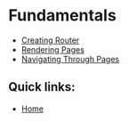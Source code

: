 # Fundamentals
- [Creating Router](./Creating_Router.md)
- [Rendering Pages](./Rendering_Pages.md)
- [Navigating Through Pages](./Navigating_Pages.md)

## Quick links:
- [Home](../../README.md)
